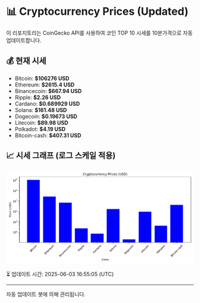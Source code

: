 
# 📊 Cryptocurrency Prices (Updated)

이 리포지토리는 CoinGecko API를 사용하여 코인 TOP 10 시세를 10분가격으로 자동 업데이트합니다.

## 💰 현재 시세
- Bitcoin: **$106276 USD**
- Ethereum: **$2615.4 USD**
- Binancecoin: **$667.94 USD**
- Ripple: **$2.26 USD**
- Cardano: **$0.689929 USD**
- Solana: **$161.48 USD**
- Dogecoin: **$0.19673 USD**
- Litecoin: **$89.98 USD**
- Polkadot: **$4.19 USD**
- Bitcoin-cash: **$407.31 USD**

## 📈 시세 그래프 (로그 스케일 적용)
![Crypto Prices](crypto_prices.png)

⏳ 업데이트 시간: 2025-06-03 16:55:05 (UTC)

---
자동 업데이트 봇에 의해 관리됩니다.
